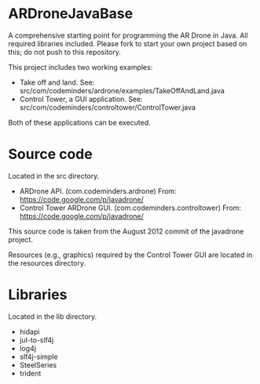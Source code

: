 ARDroneJavaBase
===============

A comprehensive starting point for programming the AR Drone in Java. All required libraries included. Please fork to start your own project based on this; do not push to this repository.

This project includes two working examples:
* Take off and land. See: src/com/codeminders/ardrone/examples/TakeOffAndLand.java
* Control Tower, a GUI application. See: src/com/codeminders/controltower/ControlTower.java

Both of these applications can be executed.


Source code
====
Located in the src directory.
* ARDrone API. (com.codeminders.ardrone) From: https://code.google.com/p/javadrone/
* Control Tower ARDrone GUI. (com.codeminders.controltower) From: https://code.google.com/p/javadrone/

This source code is taken from the August 2012 commit of the javadrone project.

Resources (e.g., graphics) required by the Control Tower GUI are located in the resources directory.

Libraries
====
Located in the lib directory.
* hidapi
* jul-to-slf4j
* log4j
* slf4j-simple
* SteelSeries
* trident
